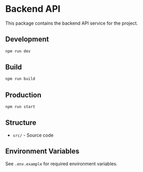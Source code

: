 # Backend API

This package contains the backend API service for the project.

## Development

```bash
npm run dev
```

## Build

```bash
npm run build
```

## Production

```bash
npm run start
```

## Structure

- `src/` - Source code

## Environment Variables

See `.env.example` for required environment variables.
